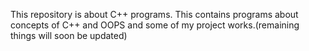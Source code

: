 This repository is about C++ programs.
This contains programs about concepts of C++ and OOPS and some of my project works.(remaining things will soon be updated)
